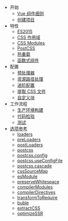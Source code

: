 - 开始
  - [Vue 组件细则](start/spec.md)
  - [创建项目](start/setup.md)
- 特性
  - [ES2015](features/es2015.md)
  - [CSS 作用域](features/scoped-css.md)
  - [CSS Modules](features/css-modules.md)
  - [PostCSS](features/postcss.md)
  - [热重载](features/hot-reload.md)
  - [函数式组件](features/functional.md)
- 配置
  - [预处理器](configurations/pre-processors.md)
  - [资源路径处理](configurations/asset-url.md)
  - [进阶配置](configurations/advanced.md)
  - [提取 CSS 文件](configurations/extract-css.md)
  - [自定义块](configurations/custom-blocks.md)
- 工作流程
  - [生产环境构建](workflow/production.md)
  - [代码检验](workflow/linting.md)
  - [测试](workflow/testing.md)
- [选项参考](options.md)
  - [loaders](options.md#loaders)
  - [preLoaders](options.md#preloaders)
  - [postLoaders](options.md#postloaders)
  - [postcss](options.md#postcss)
  - [postcss.config](options.md#postcssconfig)
  - [postcss.useConfigFile](options.md#postcssuseconfigfile)
  - [postcss.cascade](options.md#postcsscascade)
  - [cssSourceMap](options.md#csssourcemap)
  - [esModule](options.md#esmodule)
  - [preserveWhitespace](options.md#preservewhitespace)
  - [compilerModules](options.md#compilermodules)
  - [compilerDirectives](options.md#compilerdirectives)
  - [transformToRequire](options.md#transformtorequire)
  - [buble](options.md#buble)
  - [extractCSS](options.md#extractcss)
  - [optimizeSSR](options.md#optimizessr)
